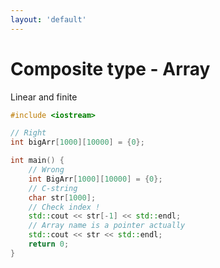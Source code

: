 ```yaml
---
layout: 'default'
---
```


# <fluent-emoji-card-file-box/> Composite type - Array
Linear and finite<fluent-emoji-scroll/>

```cpp {all|8|4|10|12|14|all}
#include <iostream>

// Right
int bigArr[1000][10000] = {0};

int main() {
    // Wrong
    int BigArr[1000][10000] = {0};
    // C-string
    char str[1000];
    // Check index !
    std::cout << str[-1] << std::endl;
    // Array name is a pointer actually
    std::cout << str << std::endl;
    return 0;
}

```
